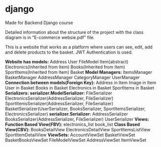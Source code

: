 # django
Made for Backend Django course

Detailed information about the structure of the project with the class  diagram is in "E-commerce websie.pdf" file.



This is a website that works as a platform where users can see, edit, add and delete products to the basket. JWT Authentication is used.

**Website has models:**
Address
User
FileModel
Item(abstract)
Electronics(Inherited from Item)
Books(Inherited from Item)
SportItems(Inherited from Item)
Basket
**Model Managers:**
ItemsManager
BasketManager
AddressManager
CategoryManager
UserManager
**Connection between models(Foreign Key):**
Address in Item
Image in Item
User in Basket
Books in Basket
Electronics in Basket
SportItems in Basket
**Serializers:**
**serializer.ModelSerializer:**
FileSerializer
ElectronicsSerializer(AddressSerializer, FileSerializer)
SportItemsSerializer(AddressSerializer, FileSerializer)
BasketSerializer(UserSerializer, BooksSerializer, SportItemsSerializer, ElectronicsSerializer)
**serializer.Serializer:**
AddressSerializer
BooksSerializer(AddressSerializer, FileSerializer)
UserSerializer
**Views:
Function Based View(FBV):**
electronics_list
book_list
**Class Based View(CBV):**
BooksDetailView
ElectronicsDetailView
SportItemsListView
SportItemDetailView
**ViewSets:**
AccountViewSet
BasketViewSet
BasketBooksViewSet
FileModelViewSet
AddressViewSet
ItemViewSet
